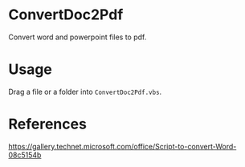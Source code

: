 # ConvertDoc2Pdf
Convert word and powerpoint files to pdf.
# Usage
Drag a file or a folder into `ConvertDoc2Pdf.vbs`.
# References
https://gallery.technet.microsoft.com/office/Script-to-convert-Word-08c5154b

